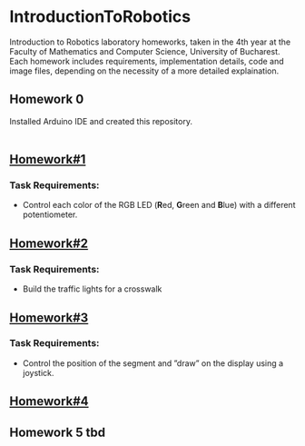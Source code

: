 # IntroductionToRobotics
Introduction to Robotics laboratory homeworks, taken in the 4th year at the Faculty of Mathematics and Computer Science, University of Bucharest. Each homework includes requirements, implementation details, code and image files, depending on the necessity of a more detailed explaination. 

## Homework 0

Installed Arduino IDE and created this repository.<br><br>

## [Homework#1](https://github.com/buku5090/IntroductionToRobotics/tree/main/Homework%231)

### Task Requirements:
 - Control each color of the RGB LED (**R**ed, **G**reen and **B**lue) with a different potentiometer.

## [Homework#2](https://github.com/buku5090/IntroductionToRobotics/tree/main/Homework%232)
### Task Requirements:
 - Build the traffic lights for a crosswalk

## [Homework#3](https://github.com/buku5090/IntroductionToRobotics/tree/main/Homework%233)
### Task Requirements:
 - Control the position of the segment and ”draw” on the display using a joystick.

## [Homework#4]()

## Homework 5 tbd
